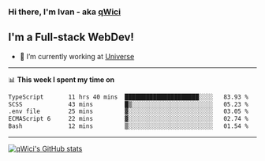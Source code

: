 ### Hi there, I'm Ivan - aka [qWici][website]

## I'm a Full-stack WebDev!
- 🔭 I’m currently working at [Universe][universe]

---

📊 **This week I spent my time on**
<!--START_SECTION:waka-->

```txt
TypeScript       11 hrs 40 mins  █████████████████████░░░░   83.93 %
SCSS             43 mins         █▒░░░░░░░░░░░░░░░░░░░░░░░   05.23 %
.env file        25 mins         ▓░░░░░░░░░░░░░░░░░░░░░░░░   03.05 %
ECMAScript 6     22 mins         ▓░░░░░░░░░░░░░░░░░░░░░░░░   02.74 %
Bash             12 mins         ▒░░░░░░░░░░░░░░░░░░░░░░░░   01.54 %
```

<!--END_SECTION:waka-->

---

[![qWici's GitHub stats](https://github-readme-stats.vercel.app/api?username=qWici)](https://github.com/qWici/github-readme-stats)

[website]: https://devkucher.com
[twitter]: https://twitter.com/KucherDev
[linkedin]: https://www.linkedin.com/in/ivankucher
[universe]: https://universeapps.limited
